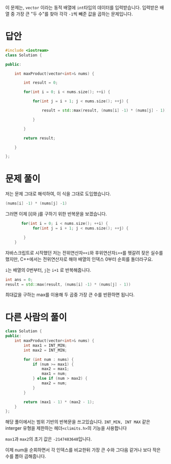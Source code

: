 이 문제는, `vector` 이라는 동적 배열에 `int`타입의 데이터를 입력받습니다. 입력받은 배열 중 가장 큰 "두 수"를 찾아 각각 `-1`씩 빼준 값을 곱하는 문제입니다.
# 답안

```cpp
#include <iostream>
class Solution {

public:

    int maxProduct(vector<int>& nums) {

        int result = 0;

        for(int i = 0; i < nums.size(); ++i) {

            for(int j = i + 1; j < nums.size(); ++j) {

                result = std::max(result, (nums[i] -1) * (nums[j] - 1));

            }      

        }  

        return result;

    }

};
```



# 문제 풀이

저는 문제 그대로 해석하여, 이 식을 그대로 도입했습니다.
```cpp
(nums[i] -1) * (nums[j] -1)
```

그러면 이제 [i]와 j를 구하기 위한 반복문을 보겠습니다.
```cpp
       for(int i = 0; i < nums.size(); ++i) {
            for(int j = i + 1; j < nums.size(); ++j) {

		}
	}
```

자바스크립트로 시작했던 저는 전위연산자`++i`와 후위연산자`i++`를 헷갈려 잦은 실수를 했지만, C++에서는 전위연산자로 해야 배열의 인덱스 0부터 순회를 돌더라구요.

`i`는 배열의 0번부터, `j`는 `i+1` 로 반복해줍니다.

```cpp
int ans = 0;
result = std::max(result, (nums[i] -1) * (nums[j] - 1))
```

최대값을 구하는 max를 이용해 두 곱중 가장 큰 수를 반환하면 됩니다.


# 다른 사람의 풀이

```cpp
class Solution {
public:
    int maxProduct(vector<int>& nums) {
        int max1 = INT_MIN;
        int max2 = INT_MIN;

        for (int num : nums) {
            if (num >= max1) {
                max2 = max1;
                max1 = num;
            } else if (num > max2) {
                max2 = num;
            }
        }

        return (max1 - 1) * (max2 - 1);
    }
};

```

해당 풀이에서는 범위 기반의 반복문을 쓰고있습니다. 
`INT_MIN, INT MAX` 같은 interger 유형을 제한하는 헤더`<climits.h>`의 기능을 사용합니다

`max1`과 `max2`의 초기 값은 `-2147483648`입니다.

이제 num을 순회하면서 각 인덱스를 비교한뒤 가장 큰 수와 그다음 같거나 보다 작은 수를 뽑아 곱해줍니다.
